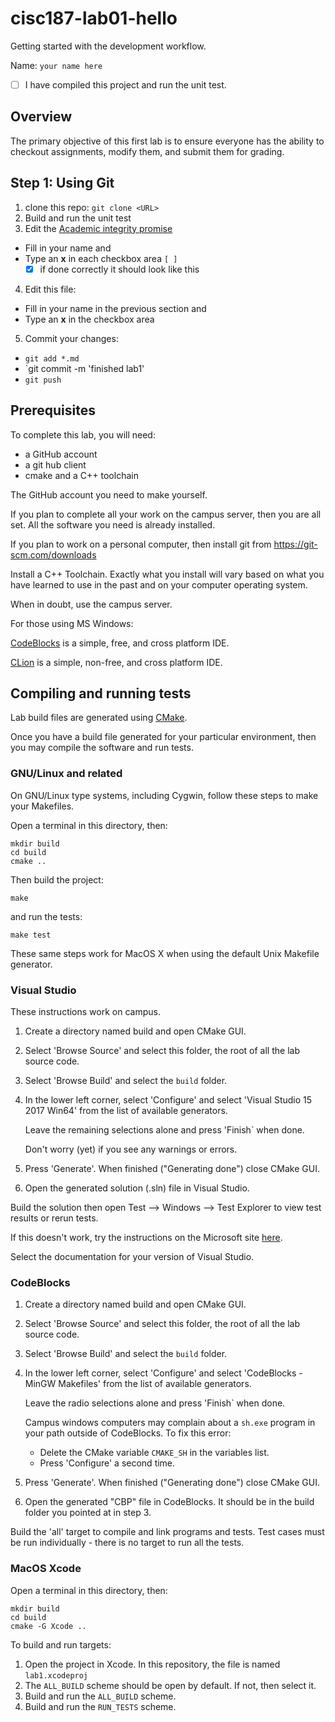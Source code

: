 # cisc187-lab01-hello
Getting started with the development workflow.

Name: `your name here`

- [ ] I have compiled this project and run the unit test.

## Overview
The primary objective of this first lab is to ensure 
everyone has the ability to checkout assignments,
modify them, and submit them for grading.

## Step 1: Using Git
1. clone this repo: `git clone <URL>`
2. Build and run the unit test
3. Edit the [Academic integrity promise](integrity.md)

  - Fill in your name and
  - Type an **x** in each checkbox area `[ ]`
    - [x] if done correctly it should look like this

4. Edit this file:

  - Fill in your name in the previous section and
  - Type an **x** in the checkbox area

5. Commit your changes:

  - `git add *.md`
  - `git commit -m 'finished lab1'
  - `git push`

## Prerequisites
To complete this lab, you will need:
- a GitHub account
- a git hub client
- cmake and a C++ toolchain

The GitHub account you need to make yourself.

If you plan to complete all your work on the campus server,
then you are all set.
All the software you need is already installed.

If you plan to work on a personal computer, then
install git from https://git-scm.com/downloads

Install a C++ Toolchain.
Exactly what you install will vary based on what you 
have learned to use in the past and 
on your computer operating system.

When in doubt, use the campus server.

For those using MS Windows:

[CodeBlocks](http://www.codeblocks.org/) 
is a simple, free, and cross platform IDE.

[CLion](https://www.jetbrains.com/clion)
is a simple, non-free, and cross platform IDE.

## Compiling and running tests
Lab build files are generated using 
[CMake](https://cmake.org).

Once you have a build file generated for your particular environment,
then you may compile the software and run tests.

### GNU/Linux and related
On GNU/Linux type systems, including Cygwin,
follow these steps to make your Makefiles.

Open a terminal in this directory, then:
```
mkdir build
cd build
cmake ..
```
Then build the project:
```
make
```
and run the tests:
```
make test
```
These same steps work for MacOS X when using the default Unix Makefile generator.

### Visual Studio
These instructions work on campus.

1. Create a directory named build and open CMake GUI.
2. Select 'Browse Source' and select this folder,
   the root of all the lab source code.
3. Select 'Browse Build' and select the `build` folder.
4. In the lower left corner, select 'Configure' and
   select 'Visual Studio 15 2017 Win64' from the list of
   available generators.

   Leave the remaining selections alone and
   press 'Finish` when done.

   Don't worry (yet) if you see any warnings or errors.
5. Press 'Generate'. When finished ("Generating done")
   close CMake GUI.
6. Open the generated solution (.sln) file in Visual Studio.

Build the solution then open
Test --> Windows --> Test Explorer to view test results or rerun tests.

If this doesn't work, try
the instructions on the Microsoft site
[here](https://docs.microsoft.com/en-us/cpp/build/cmake-projects-in-visual-studio?view=vs-2017).

Select the documentation for your version of Visual Studio.


### CodeBlocks
1. Create a directory named build and open CMake GUI.
2. Select 'Browse Source' and select this folder,
   the root of all the lab source code.
3. Select 'Browse Build' and select the `build` folder.
4. In the lower left corner, select 'Configure' and
   select 'CodeBlocks - MinGW Makefiles' from the list of
   available generators.

   Leave the radio selections alone and
   press 'Finish` when done.

   Campus windows computers may complain about a `sh.exe` program in your path
   outside of CodeBlocks.
   To fix this error:

   - Delete the CMake variable `CMAKE_SH` in the variables list.
   - Press 'Configure' a second time.

5. Press 'Generate'. When finished ("Generating done")
   close CMake GUI.
6. Open the generated "CBP" file in CodeBlocks.
   It should be in the build folder you pointed at in step 3.

Build the 'all' target to compile and link programs and tests.
Test cases must be run individually - 
there is no target to run all the tests.

### MacOS Xcode
Open a terminal in this directory, then:
```
mkdir build
cd build
cmake -G Xcode ..

```
To build and run targets:
1. Open the project in Xcode.
    In this repository, the file is named `lab1.xcodeproj`
2. The `ALL_BUILD`  scheme should be open by default.
    If not, then select it.
3. Build and run the `ALL_BUILD` scheme.
4. Build and run the `RUN_TESTS` scheme.

